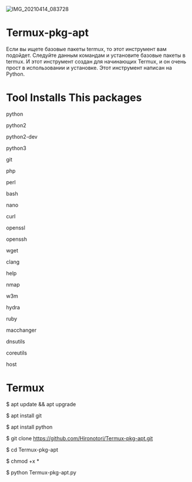 ![IMG_20210414_083728](https://user-images.githubusercontent.com/81866681/114659957-27017d00-9cfd-11eb-879b-66e5f10229ca.jpg)
# Termux-pkg-apt
Если вы ищете базовые пакеты termux, то этот инструмент вам подойдет. Следуйте данным командам и установите базовые пакеты в termux. И этот инструмент создан для начинающих Termux, и он очень прост в использовании и установке. Этот инструмент написан на Python.
# Tool Installs This packages 
python

python2

python2-dev

python3

git

php

perl

bash

nano

curl

openssl

openssh

wget

clang

help

nmap

w3m

hydra

ruby

macchanger

dnsutils

coreutils

host

# Termux

$ apt update && apt upgrade

$ apt install git 

$ apt install python 

$ git clone https://github.com/Hironotori/Termux-pkg-apt.git

$ cd Termux-pkg-apt

$ chmod +x *

$ python Termux-pkg-apt.py
